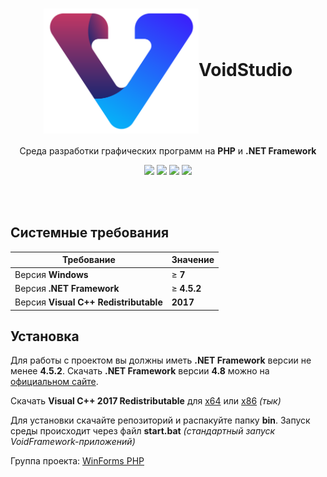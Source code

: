 <h1 align="center"><a href="https://vk.com/winforms"><img align="center" src="bin/app/system/icons/Icon.png" height="200px"></a>VoidStudio</h1>

<p align="center">Среда разработки графических программ на <b>PHP</b> и <b>.NET Framework</b></p>

<p align="center">
  <a href="https://scrutinizer-ci.com/g/winforms-php/VoidStudio/?branch=master"><img src="https://scrutinizer-ci.com/g/winforms-php/VoidStudio/badges/quality-score.png?b=master"></a>
  <a href="https://scrutinizer-ci.com/g/winforms-php/VoidStudio/build-status/master"><img src="https://scrutinizer-ci.com/g/winforms-php/VoidStudio/badges/build.png?b=master"></a>
  <a href="https://scrutinizer-ci.com/code-intelligence"><img src="https://scrutinizer-ci.com/g/winforms-php/VoidStudio/badges/code-intelligence.svg?b=master"></a>
  <a href="license.txt"><img src="https://badges.frapsoft.com/os/gpl/gpl.png?v=103"></a>
</p><br><br>

## Системные требования

Требование | Значение
------------- | -------------
Версия **Windows** | ≥ **7**
Версия **.NET Framework** | ≥ **4.5.2**
Версия **Visual C++ Redistributable** | **2017**

## Установка

Для работы с проектом вы должны иметь **.NET Framework** версии не менее **4.5.2**. Скачать **.NET Framework** версии **4.8** можно на [официальном сайте](https://dotnet.microsoft.com/download/dotnet-framework-runtime/net48).

Скачать **Visual C++ 2017 Redistributable** для [x64](https://go.microsoft.com/fwlink/?LinkId=746572) или [x86](https://go.microsoft.com/fwlink/?LinkId=746571) *(тык)* 

Для установки скачайте репозиторий и распакуйте папку **bin**. Запуск среды происходит через файл **start.bat** *(стандартный запуск VoidFramework-приложений)*

Группа проекта: [WinForms PHP](https://vk.com/winforms)

